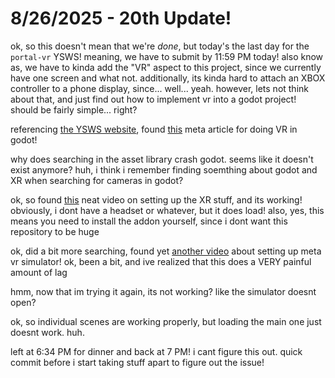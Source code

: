 # 8/26/2025 - 20th Update!

ok, so this doesn't mean that we're *done*, but today's the last day for the `portal-vr` YSWS! meaning, we have to submit by 11:59 PM today! also know as, we have to kinda add the "VR" aspect to this project, since we currently have one screen and what not. additionally, its kinda hard to attach an XBOX controller to a phone display, since... well... yeah. however, lets not think about that, and just find out how to implement vr into a godot project! should be fairly simple... right?

referencing [the YSWS website](https://portalvr.hackclub.com/), found [this](https://developers.meta.com/horizon/blog/getting-started-with-the-open-source-game-engine-godot/) meta article for doing VR in godot!

why does searching in the asset library crash godot. seems like it doesn't exist anymore? huh, i think i remember finding soemthing about godot and XR when searching for cameras in godot?

ok, so found [this](https://www.youtube.com/watch?v=gbTUNg99lrg) neat video on setting up the XR stuff, and its working! obviously, i dont have a headset or whatever, but it does load! also, yes, this means you need to install the addon yourself, since i dont want this repository to be huge

ok, did a bit more searching, found yet [another video](https://www.youtube.com/watch?v=znT4R-qSawg) about setting up meta vr simulator! ok, been a bit, and ive realized that this does a VERY painful amount of lag

hmm, now that im trying it again, its not working? like the simulator doesnt open?

ok, so individual scenes are working properly, but loading the main one just doesnt work. huh.

left at 6:34 PM for dinner and back at 7 PM! i cant figure this out. quick commit before i start taking stuff apart to figure out the issue!